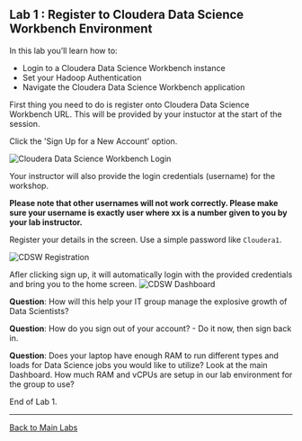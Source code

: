## Lab 1  : Register to Cloudera Data Science Workbench Environment

In this lab you’ll learn how to:

* Login to a Cloudera Data Science Workbench instance
* Set your Hadoop Authentication
* Navigate the Cloudera Data Science Workbench application

First thing you need to do is register onto Cloudera Data Science Workbench URL. This will be provided by your instuctor at the start of the session.  ​

Click the 'Sign Up for a New Account' option.

![Cloudera Data Science Workbench Login](/Users/rajat/Documents/GitHub/cdswlabs/images/cdsw-01-a.jpg)

Your instructor will also provide the login credentials (username) for the workshop. 

**Please note that other usernames will not work correctly. Please make sure your username is exactly user where xx is a number given to you by your lab instructor.**

Register your details in the screen. Use a simple password like ```Cloudera1```.

![CDSW Registration](/Users/rajat/Documents/GitHub/cdswlabs/images/cdsw-01-b.jpg)

Afler clicking sign up, it will automatically login with the provided credentials and bring you to the home screen. ![CDSW Dashboard](/Users/rajat/Documents/GitHub/cdswlabs/images/cdsw-01-c.jpg)

**Question**: How will this help your IT group manage the explosive growth of Data Scientists?

**Question**: How do you sign out of your account? - Do it now, then sign back in. 

**Question**: Does your laptop have enough RAM to run different types and loads for Data Science jobs you would like to utilize? Look at the main Dashboard. How much RAM and vCPUs are setup in our lab environment for the group to use?



End of Lab 1. 

----

[Back to Main Labs](../README.MD)




